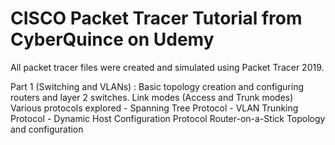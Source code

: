CISCO Packet Tracer Tutorial from CyberQuince on Udemy
======================================================
All packet tracer files were created and simulated using Packet Tracer 2019.

Part 1 (Switching and VLANs)
: Basic topology creation and configuring routers and layer 2 switches.
  Link modes (Access and Trunk modes)
  Various protocols explored
  	- Spanning Tree Protocol
	- VLAN Trunking Protocol
	- Dynamic Host Configuration Protocol
  Router-on-a-Stick Topology and configuration
